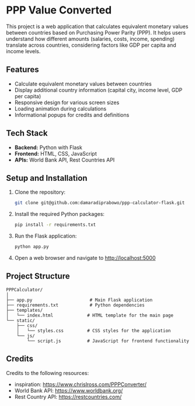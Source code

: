 # PPP Value Converted
This project is a web application that calculates equivalent monetary values between countries based on Purchasing Power Parity (PPP). It helps users understand how different amounts (salaries, costs, income, spending) translate across countries, considering factors like GDP per capita and income levels.

## Features
- Calculate equivalent monetary values between countries
- Display additional country information (capital city, income level, GDP per capita)
- Responsive design for various screen sizes
- Loading animation during calculations
- Informational popups for credits and definitions

## Tech Stack
- **Backend:** Python with Flask
- **Frontend:** HTML, CSS, JavaScript
- **APIs:** World Bank API, Rest Countries API

## Setup and Installation
1. Clone the repository:
   ```bash
   git clone git@github.com:damaradiprabowo/ppp-calculator-flask.git
   ``` 
2. Install the required Python packages:
   ```bash
   pip install -r requirements.txt
   ```
3. Run the Flask application:
   ```bash
   python app.py
   ```
4. Open a web browser and navigate to [http://localhost:5000](http://localhost:5000)

## Project Structure
```
PPPCalculator/
│
├── app.py                      # Main Flask application
├── requirements.txt            # Python dependencies
├── templates/
│   └── index.html             # HTML template for the main page
└── static/
    ├── css/
    │   └── styles.css         # CSS styles for the application
    └── js/
        └── script.js          # JavaScript for frontend functionality
```

## Credits
Credits to the following resources:
- inspiration: https://www.chrislross.com/PPPConverter/
- World Bank API: https://www.worldbank.org/
- Rest Country API: https://restcountries.com/